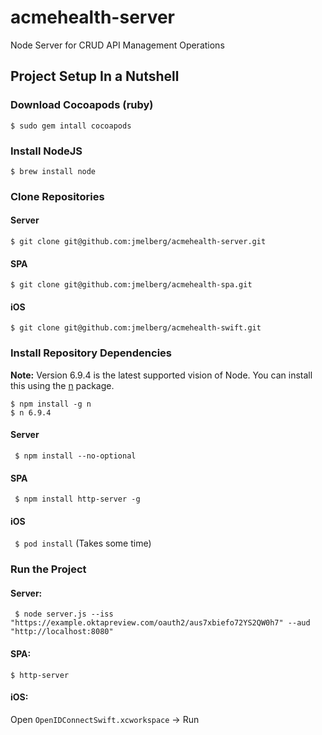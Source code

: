 # acmehealth-server
Node Server for CRUD API Management Operations

## Project Setup In a Nutshell
### Download Cocoapods (ruby)
```$ sudo gem intall cocoapods```
### Install NodeJS
```$ brew install node```
### Clone Repositories
#### Server
```$ git clone git@github.com:jmelberg/acmehealth-server.git```
#### SPA
```$ git clone git@github.com:jmelberg/acmehealth-spa.git```
#### iOS
```$ git clone git@github.com:jmelberg/acmehealth-swift.git```
### Install Repository Dependencies
**Note:** Version 6.9.4 is the latest supported vision of Node. You can install this using the [n]() package.
```
$ npm install -g n
$ n 6.9.4
```
#### Server
``` $ npm install --no-optional```
#### SPA
``` $ npm install http-server -g```
#### iOS
``` $ pod install```   (Takes some time)
### Run the Project
#### Server:
``` $ node server.js --iss "https://example.oktapreview.com/oauth2/aus7xbiefo72YS2QW0h7" --aud "http://localhost:8080"```
#### SPA:
```$ http-server```
#### iOS:
Open `OpenIDConnectSwift.xcworkspace` -> Run 

